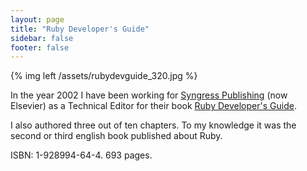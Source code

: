 ```yaml
---
layout: page
title: "Ruby Developer's Guide"
sidebar: false
footer: false
---
```


{% img left /assets/rubydevguide_320.jpg %} 

In the year 2002 I have been working for [Syngress Publishing][syngress] (now
Elsevier) as a Technical Editor for their book 
[Ruby Developer's Guide][rubydevguide]. 

I also authored three out of ten chapters. To my knowledge it was the second or
third english book published about Ruby.

ISBN: 1-928994-64-4. 693 pages.

[rubydevguide]: http://www.amazon.com/Ruby-Developers-Guide-Syngress/dp/1928994644
[syngress]: http://www.syngress.com/
